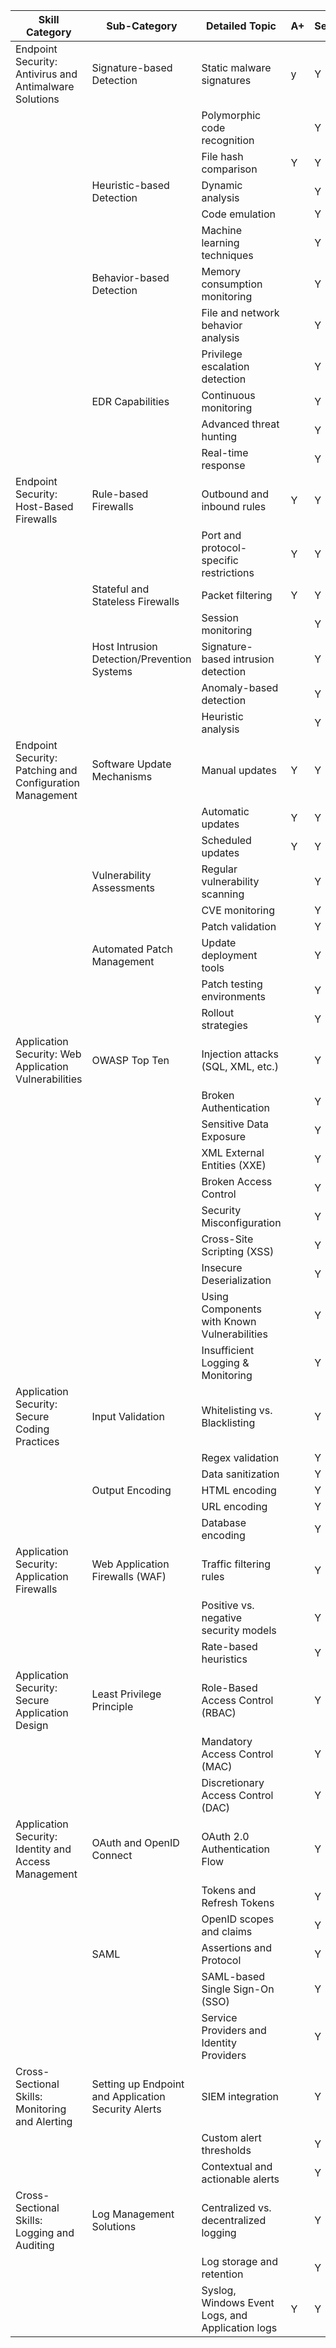 | Skill Category                                           | Sub-Category                                        | Detailed Topic                                   | A+  | Sec+ | Net+ |
| -------------------------------------------------------- | --------------------------------------------------- | ------------------------------------------------ | --- | ---- | ---- |
| Endpoint Security: Antivirus and Antimalware Solutions   | Signature-based Detection                           | Static malware signatures                        | y   | Y    |      |
|                                                          |                                                     | Polymorphic code recognition                     |     | Y    |      |
|                                                          |                                                     | File hash comparison                             | Y   | Y    |      |
|                                                          | Heuristic-based Detection                           | Dynamic analysis                                 |     | Y    |      |
|                                                          |                                                     | Code emulation                                   |     | Y    |      |
|                                                          |                                                     | Machine learning techniques                      |     | Y    |      |
|                                                          | Behavior-based Detection                            | Memory consumption monitoring                    |     | Y    |      |
|                                                          |                                                     | File and network behavior analysis               |     | Y    |      |
|                                                          |                                                     | Privilege escalation detection                   |     | Y    |      |
|                                                          | EDR Capabilities                                    | Continuous monitoring                            |     | Y    |      |
|                                                          |                                                     | Advanced threat hunting                          |     | Y    |      |
|                                                          |                                                     | Real-time response                               |     | Y    |      |
| Endpoint Security: Host-Based Firewalls                  | Rule-based Firewalls                                | Outbound and inbound rules                       | Y   | Y    | Y    |
|                                                          |                                                     | Port and protocol-specific restrictions          | Y   | Y    | Y    |
|                                                          | Stateful and Stateless Firewalls                    | Packet filtering                                 | Y   | Y    | Y    |
|                                                          |                                                     | Session monitoring                               |     | Y    | Y    |
|                                                          | Host Intrusion Detection/Prevention Systems         | Signature-based intrusion detection              |     | Y    |      |
|                                                          |                                                     | Anomaly-based detection                          |     | Y    |      |
|                                                          |                                                     | Heuristic analysis                               |     | Y    |      |
| Endpoint Security: Patching and Configuration Management | Software Update Mechanisms                          | Manual updates                                   | Y   | Y    |      |
|                                                          |                                                     | Automatic updates                                | Y   | Y    |      |
|                                                          |                                                     | Scheduled updates                                | Y   | Y    |      |
|                                                          | Vulnerability Assessments                           | Regular vulnerability scanning                   |     | Y    |      |
|                                                          |                                                     | CVE monitoring                                   |     | Y    |      |
|                                                          |                                                     | Patch validation                                 |     | Y    |      |
|                                                          | Automated Patch Management                          | Update deployment tools                          |     | Y    |      |
|                                                          |                                                     | Patch testing environments                       |     | Y    |      |
|                                                          |                                                     | Rollout strategies                               |     | Y    |      |
| Application Security: Web Application Vulnerabilities    | OWASP Top Ten                                       | Injection attacks (SQL, XML, etc.)               |     | Y    |      |
|                                                          |                                                     | Broken Authentication                            |     | Y    |      |
|                                                          |                                                     | Sensitive Data Exposure                          |     | Y    |      |
|                                                          |                                                     | XML External Entities (XXE)                      |     | Y    |      |
|                                                          |                                                     | Broken Access Control                            |     | Y    |      |
|                                                          |                                                     | Security Misconfiguration                        |     | Y    |      |
|                                                          |                                                     | Cross-Site Scripting (XSS)                       |     | Y    |      |
|                                                          |                                                     | Insecure Deserialization                         |     | Y    |      |
|                                                          |                                                     | Using Components with Known Vulnerabilities      |     | Y    |      |
|                                                          |                                                     | Insufficient Logging & Monitoring                |     | Y    |      |
| Application Security: Secure Coding Practices            | Input Validation                                    | Whitelisting vs. Blacklisting                    |     | Y    |      |
|                                                          |                                                     | Regex validation                                 |     | Y    |      |
|                                                          |                                                     | Data sanitization                                |     | Y    |      |
|                                                          | Output Encoding                                     | HTML encoding                                    |     | Y    |      |
|                                                          |                                                     | URL encoding                                     |     | Y    |      |
|                                                          |                                                     | Database encoding                                |     | Y    |      |
| Application Security: Application Firewalls              | Web Application Firewalls (WAF)                     | Traffic filtering rules                          |     | Y    |      |
|                                                          |                                                     | Positive vs. negative security models            |     | Y    |      |
|                                                          |                                                     | Rate-based heuristics                            |     | Y    |      |
| Application Security: Secure Application Design          | Least Privilege Principle                           | Role-Based Access Control (RBAC)                 |     | Y    |      |
|                                                          |                                                     | Mandatory Access Control (MAC)                   |     | Y    |      |
|                                                          |                                                     | Discretionary Access Control (DAC)               |     | Y    |      |
| Application Security: Identity and Access Management     | OAuth and OpenID Connect                            | OAuth 2.0 Authentication Flow                    |     | Y    |      |
|                                                          |                                                     | Tokens and Refresh Tokens                        |     | Y    |      |
|                                                          |                                                     | OpenID scopes and claims                         |     | Y    |      |
|                                                          | SAML                                                | Assertions and Protocol                          |     | Y    |      |
|                                                          |                                                     | SAML-based Single Sign-On (SSO)                  |     | Y    |      |
|                                                          |                                                     | Service Providers and Identity Providers         |     | Y    |      |
| Cross-Sectional Skills: Monitoring and Alerting          | Setting up Endpoint and Application Security Alerts | SIEM integration                                 |     | Y    |      |
|                                                          |                                                     | Custom alert thresholds                          |     | Y    |      |
|                                                          |                                                     | Contextual and actionable alerts                 |     | Y    |      |
| Cross-Sectional Skills: Logging and Auditing             | Log Management Solutions                            | Centralized vs. decentralized logging            |     | Y    | Y    |
|                                                          |                                                     | Log storage and retention                        |     | Y    |      |
|                                                          |                                                     | Syslog, Windows Event Logs, and Application logs | Y   | Y    | Y    |

